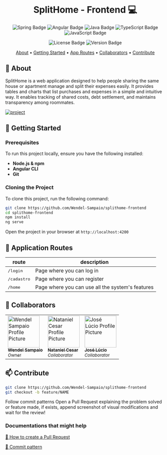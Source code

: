 [PROJECTBADGE]: https://img.shields.io/badge/📱Visit_this_project-000?style=for-the-badge&logo=project
[PROJECTURL]: https://github.com/Wendel-Sampaio/splithome-frontend

<h1 align="center" style="font-weight: bold;">SplitHome - Frontend 💻</h1>

<p align="center">
  <img src="https://img.shields.io/badge/spring-%236DB33F.svg?style=for-the-badge&logo=spring&logoColor=white" alt="Spring Badge">
  <img src="https://img.shields.io/badge/Angular-red?style=for-the-badge&logo=angular" alt="Angular Badge">
  <img src="https://img.shields.io/badge/java-%23ED8B00.svg?style=for-the-badge&logo=openjdk&logoColor=white" alt="Java Badge">
  <img src="https://img.shields.io/badge/typescript-D4FAFF?style=for-the-badge&logo=typescript" alt="TypeScript Badge">
  <img src="https://img.shields.io/badge/Javascript-000?style=for-the-badge&logo=javascript" alt="JavaScript Badge">
</p>

<p align="center">
  <img src="https://img.shields.io/pypi/l/ansicolortags.svg" alt="License Badge">
  <img src="https://img.shields.io/badge/version-1.0-green" alt="Version Badge">
</p>

<p align="center">
  <a href="#about">About</a> • 
  <a href="#started">Getting Started</a> • 
  <a href="#routes">App Routes</a> • 
  <a href="#colab">Collaborators</a> •
  <a href="#contribute">Contribute</a>
</p>

<h2 id="about">📌 About</h2>

SplitHome is a web application designed to help people sharing the same house or apartment manage and split their expenses easily. It provides tables and charts that list purchases and expenses in a simple and intuitive way. It enables tracking of shared costs, debt settlement, and maintains transparency among roommates.

[![project][PROJECTBADGE]][PROJECTURL]

<h2 id="started">🚀 Getting Started</h2>

<h3>Prerequisites</h3>

To run this project locally, ensure you have the following installed:

- **Node.js & npm**
- **Angular CLI**
- **Git**

<h3>Cloning the Project</h3>

To clone this project, run the following command:

```bash
git clone https://github.com/Wendel-Sampaio/splithome-frontend
cd splithome-frontend
npm install
ng serve
```
Open the project in your browser at `http://localhost:4200`

<h2 id="routes">📍 Application Routes</h2>

| route                | description
|----------------------|-----------------------------------------------------
| <kbd>/login</kbd>    | Page where you can log in
| <kbd>/cadastro</kbd> | Page where you can register
| <kbd>/home</kbd>     | Page where you can use all the system's features

<h2 id="colab">🤝 Collaborators</h2>

<table>
  <tr>
    <td>
      <a href="https://github.com/Wendel-Sampaio">
        <img src="https://avatars.githubusercontent.com/u/111626474?v=4" width="100px;" alt="Wendel Sampaio Profile Picture"/><br>
        <sub>
          <b>Wendel Sampaio</b>
        </sub><br>
        <sub><i>Owner</i></sub>
      </a>
    </td>
    <td>
      <a href="https://github.com/NatanCesar">
        <img src="https://avatars.githubusercontent.com/u/97604520?v=4" width="100px;" alt="Nataniel Cesar Profile Picture"/><br>
        <sub>
          <b>Nataniel Cesar</b>
        </sub><br>
        <sub><i>Collaborator</i></sub>
      </a>
    </td>
     <td>
      <a href="#">
        <img src="https://avatars.githubusercontent.com/u/111626474?v=4" width="100px;" alt="José Lúcio Profile Picture"/><br>
        <sub>
          <b>José Lúcio</b>
        </sub><br>
        <sub><i>Collaborator</i></sub>
      </a>
    </td>
</table>

<h2 id="contribute">📫 Contribute</h2>

```bash
git clone https://github.com/Wendel-Sampaio/splithome-frontend
git checkout -b feature/NAME
```
Follow commit patterns
Open a Pull Request explaining the problem solved or feature made, if exists, append screenshot of visual modifications and wait for the review!

<h3>Documentations that might help</h3>

[📝 How to create a Pull Request](https://www.atlassian.com/br/git/tutorials/making-a-pull-request)

[💾 Commit pattern](https://gist.github.com/joshbuchea/6f47e86d2510bce28f8e7f42ae84c716)
